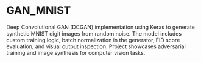# GAN_MNIST
Deep Convolutional GAN (DCGAN) implementation using Keras to generate synthetic MNIST digit images from random noise. The model includes custom training logic, batch normalization in the generator, FID score evaluation, and visual output inspection. Project showcases adversarial training and image synthesis for computer vision tasks.
